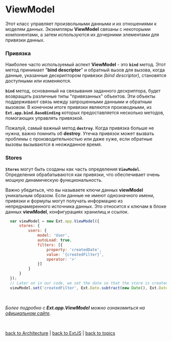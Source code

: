 # ViewModel

  Этот класс управляет произвольными данными и их отношениями к моделям данных. Экземпляры **ViewModel** связаны с некоторыми компонентами, а затем используются их дочерними элементами для привязки данных.

### Привязка

  Наиболее часто используемый аспект **ViewModel** - это **`bind`** метод. Этот метод принимает "**bind descriptor**" и обратный вызов для вызова, когда данные, указанные дескриптором привязки _(bind descriptor)_, становятся доступными или изменяются.

  **`bind`** метод, основанный на связывания заданного дескриптора, будет возвращать различные типы "привязанных" объектов. Эти объекты поддерживают связь между запрошенными данными и обратным вызовом. В конечном итоге привязки являются производными, из **`Ext.app.bind.BaseBinding`** которых предоставляется несколько методов, помогающих управлять привязкой.

  Пожалуй, самый важный метод **`destroy`**. Когда привязка больше не нужна, важно помнить об **destroy**. Утечка привязок может вызвать проблемы с производительностью или даже хуже, если обратные вызовы вызываются в неожиданное время.

### Stores

  **`Stores`** могут быть созданы как часть определения **`ViewModel`**. Определения обрабатываются как привязки, что обеспечивает очень мощную динамическую функциональность.

  Важно убедиться, что вы называете ключи данных **viewModel** уникальным образом. Если данные не имеют однозначного имени, привязки и формулы могут получать информацию из непреднамеренного источника данных. Это относится к ключам в блоке данных **viewModel**, конфигурациях хранилищ и ссылок.
```JavaScript
  var viewModel = new Ext.app.ViewModel({
      stores: {
          users: {
              model: 'User',
              autoLoad: true,
              filters: [{
                  property: 'createdDate',
                  value: '{createdFilter}',
                  operator: '>'
              }]
          }
      }
  });
  // Later on in our code, we set the date so that the store is created.
  viewModel.set('createdFilter', Ext.Date.subtract(new Date(), Ext.Date.DAY, 7));
```


<br/>

_Более подробно с **Ext.app.ViewModel** можно ознакомиться на [официальном сайте](https://docs.sencha.com/extjs/5.1.1/api/Ext.app.ViewModel.html)._


<br/>

[back to Architecture](https://github.com/CrappyCodeMaker/ECCENTEX-KNOWLEGE/blob/main/Content/1%20Start%20work/1.1%20ExtJS/1.1.1%20Architecture/Architecture.md) | [back to ExtJS](https://github.com/CrappyCodeMaker/ECCENTEX-KNOWLEGE/blob/main/Content/1%20Start%20work/1.1%20ExtJS/ExtJS.md) | [back to topics](https://github.com/CrappyCodeMaker/ECCENTEX-KNOWLEGE/tree/main/Content/0%20Topics/Topics.md)